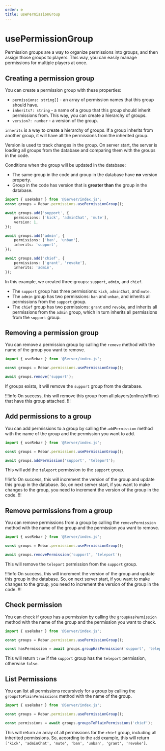 ```yaml
---
order: e
title: usePermissionGroup
---
```


# usePermissionGroup

Permission groups are a way to organize permissions into groups, and then assign those groups to players. This way, you can easily manage permissions for multiple players at once.

## Creating a permission group

You can create a permission group with these properties:
- `permissions: string[]` - an array of permission names that this group should have.
- `inherits?: string` - a name of a group that this group should inherit permissions from. This way, you can create a hierarchy of groups.
- `version?: number` - a version of the group.

`inherits` is a way to create a hierarchy of groups. If a group inherits from another group, it will have all the permissions from the inherited group.

Version is used to track changes in the group. On server start, the server is loading all groups from the database and comparing them with the groups in the code.

Conditions when the group will be updated in the database:
- The same group in the code and group in the database have **no** version property.
- Group in the code has version that is **greater than** the group in the database.

```typescript
import { useRebar } from '@Server/index.js';
const groups = Rebar.permissions.usePermissionGroup();

await groups.add('support', {
    permissions: ['kick', 'adminChat', 'mute'],
    version: 1,
});

await groups.add('admin', {
    permissions: ['ban', 'unban'],
    inherits: 'support',
});

await groups.add('chief', {
    permissions: ['grant', 'revoke'],
    inherits: 'admin',
});
```

In this example, we created three groups: `support`, `admin`, and `chief`. 
- The `support` group has three permissions: `kick`, `adminChat`, and `mute`. 
- The `admin` group has two permissions: `ban` and `unban`, and inherits all permissions from the `support` group. 
- The `chief` group has two permissions: `grant` and `revoke`, and inherits all permissions from the `admin` group, which in turn inherits all permissions from the `support` group.

## Removing a permission group

You can remove a permission group by calling the `remove` method with the name of the group you want to remove.

```typescript
import { useRebar } from '@Server/index.js';

const groups = Rebar.permissions.usePermissionGroup();

await groups.remove('support');
```

If groups exists, it will remove the `support` group from the database.

!!!info
On success, this will remove this group from all players(online/offline) that have this group attached.
!!!

## Add permissions to a group

You can add permissions to a group by calling the `addPermission` method with the name of the group and the permission you want to add.

```typescript
import { useRebar } from '@Server/index.js';

const groups = Rebar.permissions.usePermissionGroup();

await groups.addPermission('support', 'teleport');
```

This will add the `teleport` permission to the `support` group.

!!!info
On success, this will increment the version of the group and update this group in the database.
So, on next server start, if you want to make changes to the group, you need to increment the version of the group in the code.
!!!

## Remove permissions from a group

You can remove permissions from a group by calling the `removePermission` method with the name of the group and the permission you want to remove.

```typescript
import { useRebar } from '@Server/index.js';

const groups = Rebar.permissions.usePermissionGroup();

await groups.removePermission('support', 'teleport');
```

This will remove the `teleport` permission from the `support` group.

!!!info
On success, this will increment the version of the group and update this group in the database.
So, on next server start, if you want to make changes to the group, you need to increment the version of the group in the code.
!!!

## Check permission

You can check if group has a permission by calling the `groupHasPermission` method with the name of the group and the permission you want to check.

```typescript
import { useRebar } from '@Server/index.js';

const groups = Rebar.permissions.usePermissionGroup();

const hasPermission = await groups.groupHasPermission('support', 'teleport');
```

This will return `true` if the `support` group has the `teleport` permission, otherwise `false`.

## List Permissions

You can list all permissions recursively for a group by calling the `groupsToPlainPermissions` method with the name of the group.

```typescript
import { useRebar } from '@Server/index.js';

const groups = Rebar.permissions.usePermissionGroup();

const permissions = await groups.groupsToPlainPermissions('chief');
```

This will return an array of all permissions for the `chief` group, including all inherited permissions.
So, according to the `add` example, this will return `['kick', 'adminChat', 'mute', 'ban', 'unban', 'grant', 'revoke']`.
